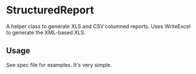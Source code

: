 # StructuredReport #
A helper class to generate XLS and CSV columned reports. Uses WriteExcel to generate the XML-based XLS.

## Usage ##

See spec file for examples. It's very simple.